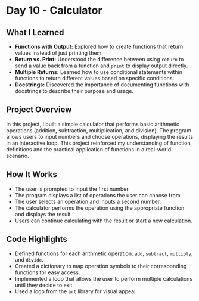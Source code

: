 # Day 10 - Calculator

## What I Learned
- **Functions with Output:** Explored how to create functions that return values instead of just printing them.
- **Return vs. Print:** Understood the difference between using `return` to send a value back from a function and `print` to display output directly.
- **Multiple Returns:** Learned how to use conditional statements within functions to return different values based on specific conditions.
- **Docstrings:** Discovered the importance of documenting functions with docstrings to describe their purpose and usage.

## Project Overview
In this project, I built a simple calculator that performs basic arithmetic operations (addition, subtraction, multiplication, and division). The program allows users to input numbers and choose operations, displaying the results in an interactive loop. This project reinforced my understanding of function definitions and the practical application of functions in a real-world scenario.

## How It Works
- The user is prompted to input the first number.
- The program displays a list of operations the user can choose from.
- The user selects an operation and inputs a second number.
- The calculator performs the operation using the appropriate function and displays the result.
- Users can continue calculating with the result or start a new calculation.

## Code Highlights
- Defined functions for each arithmetic operation: `add`, `subtract`, `multiply`, and `divide`.
- Created a dictionary to map operation symbols to their corresponding functions for easy access.
- Implemented a loop that allows the user to perform multiple calculations until they decide to exit.
- Used a logo from the `art` library for visual appeal.